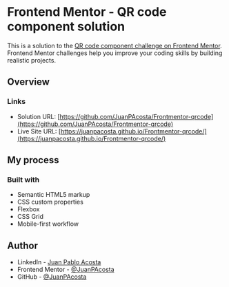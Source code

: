 # Frontend Mentor - QR code component solution

This is a solution to the [QR code component challenge on Frontend Mentor](https://www.frontendmentor.io/challenges/qr-code-component-iux_sIO_H). Frontend Mentor challenges help you improve your coding skills by building realistic projects.

## Overview

### Links

-   Solution URL: [https://github.com/JuanPAcosta/Frontmentor-qrcode](https://github.com/JuanPAcosta/Frontmentor-qrcode)
-   Live Site URL: [https://juanpacosta.github.io/Frontmentor-qrcode/](https://juanpacosta.github.io/Frontmentor-qrcode/)

## My process

### Built with

-   Semantic HTML5 markup
-   CSS custom properties
-   Flexbox
-   CSS Grid
-   Mobile-first workflow

## Author

-   LinkedIn - [Juan Pablo Acosta](https://www.linkedin.com/in/juanpa-acosta-cardenas/)
-   Frontend Mentor - [@JuanPAcosta](https://www.frontendmentor.io/profile/JuanPAcosta)
-   GitHub - [@JuanPAcosta](https://github.com/JuanPAcosta)

